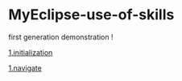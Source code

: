 # MyEclipse-use-of-skills
first generation demonstration !

[1.initialization](./initialization.md)

[1.navigate](./navigate.md)
